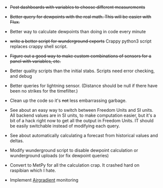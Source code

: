 * ~~Post dashboards with variables to choose different measurements~~
* ~~Better query for dewpoints with the real math.  This will be easier with Flux.~~
* Better way to calculate dewpoints than doing in code every minute
* ~~write a better script for wunderground exports~~ Crappy python3 script replaces crappy shell script.
* ~~Figure out a good way to make custom combinations of sensors for a panel with variables, etc.~~
* Better quality scripts than the initial stabs.  Scripts need error checking, and debug
* Better queries for lightning sensor.  (Distance should be null if there
  have been no strikes for the timefilter.)

* Clean up the code so it's ~~not~~ less embarrassing garbage.
* See about an easy way to switch between Freedom Units and SI units.  All backend values are in SI units, to make computation easier, but it's a bit of a hack right now to get all the output in Freedom Units.  IT should be easily switchable instead of modifying each query.  
* See about automatically calculating a forecast from historical values and deltas.
* Modify wunderground script to disable dewpoint calculation or wunderground uploads (or fix dewpoint queries)

* Convert to MetPy for all the calculation crap.  It crashed hard on raspibian which I hate.

* Implement [Airgradient](https://www.airgradient.com) monitoring

